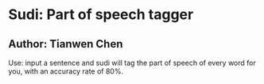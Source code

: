 # Sudi: Part of speech tagger
## Author: Tianwen Chen

Use: input a sentence and sudi will tag the part of speech of every word for you, with an accuracy rate of 80%.